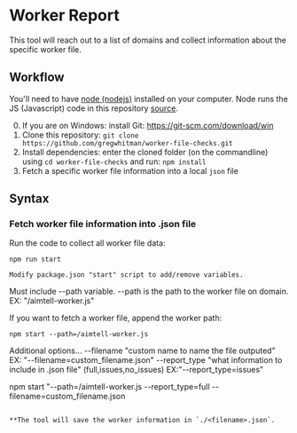 # Worker Report

This tool will reach out to a list of domains and collect information about the specific worker file.

## Workflow

You'll need to have [node (nodejs)](https://nodejs.org/en/download/) installed on your computer. Node runs the JS (Javascript) code in this repository [source]().

0. If you are on Windows: install Git: https://git-scm.com/download/win
1. Clone this repository: 
`git clone https://github.com/gregwhitman/worker-file-checks.git`
2. Install dependencies: enter the cloned folder (on the commandline) using `cd worker-file-checks` and run:
`npm install`
3. Fetch a specific worker file information into a local `json` file

## Syntax

### Fetch worker file information into .json file

Run the code to collect all worker file data:

```
npm run start
```

```
Modify package.json "start" script to add/remove variables.
```

Must include --path variable. --path is the path to the worker file on domain. EX: "/aimtell-worker.js"

If you want to fetch a worker file, append the worker path:

```
npm start --path=/aimtell-worker.js
```

Additional options...
--filename "custom name to name the file outputed" EX: "--filename=custom_filename.json"
--report_type "what information to include in .json file" (full,issues,no_issues) EX:"--report_type=issues"

npm start "--path=/aimtell-worker.js --report_type=full --filename=custom_filename.json
```

**The tool will save the worker information in `./<filename>.json`.
